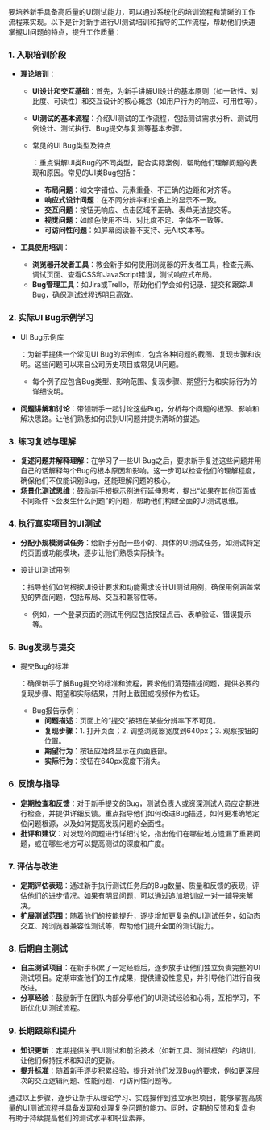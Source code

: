 要培养新手具备高质量的UI测试能力，可以通过系统化的培训流程和清晰的工作流程来实现。以下是针对新手进行UI测试培训和指导的工作流程，帮助他们快速掌握UI问题的特点，提升工作质量：

### 1. **入职培训阶段**

- **理论培训**：

  - **UI设计和交互基础**：首先，为新手讲解UI设计的基本原则（如一致性、对比度、可读性）和交互设计的核心概念（如用户行为的响应、可用性等）。

  - **UI测试的基本流程**：介绍UI测试的工作流程，包括测试需求分析、测试用例设计、测试执行、Bug提交与复测等基本步骤。

  - 常见的UI Bug类型及特点

    ：重点讲解UI类Bug的不同类型，配合实际案例，帮助他们理解问题的表现和原因。常见的UI类Bug包括：

    - **布局问题**：如文字错位、元素重叠、不正确的边距和对齐等。
    - **响应式设计问题**：在不同分辨率和设备上的显示不一致。
    - **交互问题**：按钮无响应、点击区域不正确、表单无法提交等。
    - **视觉问题**：如颜色使用不当、对比度不足、字体不一致等。
    - **可访问性问题**：如屏幕阅读器不支持、无Alt文本等。

- **工具使用培训**：

  - **浏览器开发者工具**：教会新手如何使用浏览器的开发者工具，检查元素、调试页面、查看CSS和JavaScript错误，测试响应式布局。
  - **Bug管理工具**：如Jira或Trello，帮助他们学会如何记录、提交和跟踪UI Bug，确保测试过程透明且高效。

### 2. **实际UI Bug示例学习**

- UI Bug示例库

  ：为新手提供一个常见UI Bug的示例库，包含各种问题的截图、复现步骤和说明。这些问题可以来自公司历史项目或常见UI问题。

  - 每个例子应包含Bug类型、影响范围、复现步骤、期望行为和实际行为的详细说明。

- **问题讲解和讨论**：带领新手一起讨论这些Bug，分析每个问题的根源、影响和解决思路。让他们熟悉如何识别UI问题并提供清晰的描述。

### 3. **练习复述与理解**

- **复述问题并解释理解**：在学习了一些UI Bug之后，要求新手复述这些问题并用自己的话解释每个Bug的根本原因和影响。这一步可以检查他们的理解程度，确保他们不仅能识别Bug，还能理解问题的核心。
- **场景化测试思维**：鼓励新手根据示例进行延伸思考，提出“如果在其他页面或不同条件下会发生什么问题”的问题，帮助他们构建全面的UI测试思维。

### 4. **执行真实项目的UI测试**

- **分配小规模测试任务**：给新手分配一些小的、具体的UI测试任务，如测试特定的页面或功能模块，逐步让他们熟悉实际操作。

- 设计UI测试用例

  ：指导他们如何根据UI设计要求和功能需求设计UI测试用例，确保用例涵盖常见的界面问题，包括布局、交互和兼容性等。

  - 例如，一个登录页面的测试用例应包括按钮点击、表单验证、错误提示等。

### 5. **Bug发现与提交**

- 提交Bug的标准

  ：确保新手了解Bug提交的标准和流程，要求他们清楚描述问题，提供必要的复现步骤、期望和实际结果，并附上截图或视频作为佐证。

  - Bug报告示例：
    - **问题描述**：页面上的“提交”按钮在某些分辨率下不可见。
    - **复现步骤**：1. 打开页面；2. 调整浏览器宽度到640px；3. 观察按钮的位置。
    - **期望行为**：按钮应始终显示在页面底部。
    - **实际行为**：按钮在640px宽度下消失。

### 6. **反馈与指导**

- **定期检查和反馈**：对于新手提交的Bug，测试负责人或资深测试人员应定期进行检查，并提供详细反馈。重点指导他们如何改进Bug描述，如何更准确地定位问题根源，以及如何提高发现问题的全面性。
- **批评和建议**：对发现的问题进行详细讨论，指出他们在哪些地方遗漏了重要问题，或在哪些地方可以提高测试的深度和广度。

### 7. **评估与改进**

- **定期评估表现**：通过新手执行测试任务后的Bug数量、质量和反馈的表现，评估他们的进步情况。如果有明显问题，可以通过追加培训或一对一辅导来解决。
- **扩展测试范围**：随着他们的技能提升，逐步增加更复杂的UI测试任务，如动态交互、跨浏览器兼容性测试等，帮助他们提升全面的测试能力。

### 8. **后期自主测试**

- **自主测试项目**：在新手积累了一定经验后，逐步放手让他们独立负责完整的UI测试项目。定期审查他们的工作成果，提供建设性意见，并引导他们进行自我改进。
- **分享经验**：鼓励新手在团队内部分享他们的UI测试经验和心得，互相学习，不断优化UI测试流程。

### 9. **长期跟踪和提升**

- **知识更新**：定期提供关于UI测试和前沿技术（如新工具、测试框架）的培训，让他们保持技术和知识的更新。
- **提升标准**：随着新手逐步积累经验，提升对他们发现Bug的要求，例如更深层次的交互逻辑问题、性能问题、可访问性问题等。

通过以上步骤，逐步让新手从理论学习、实践操作到独立承担项目，能够掌握高质量的UI测试流程并具备发现和处理复杂问题的能力。同时，定期的反馈和复盘也有助于持续提高他们的测试水平和职业素养。